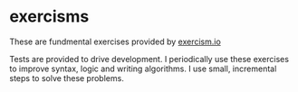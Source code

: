 # exercisms

These are fundmental exercises provided by [exercism.io](http://exercism.io/)

Tests are provided to drive development. I periodically use these exercises to improve syntax, logic and writing algorithms. I use small, incremental steps to solve these problems.
